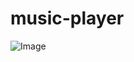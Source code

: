 # music-player







![Image](https://github.com/user-attachments/assets/9336f2ca-8fec-456e-b313-29e5b823ce4f)
